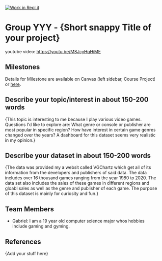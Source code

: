 [![Work in Repl.it](https://classroom.github.com/assets/work-in-replit-14baed9a392b3a25080506f3b7b6d57f295ec2978f6f33ec97e36a161684cbe9.svg)](https://classroom.github.com/online_ide?assignment_repo_id=313838&assignment_repo_type=GroupAssignmentRepo)
# Group YYY - {Short snappy Title of your project}

 youtube video: https://youtu.be/M8JcyHqHiME

## Milestones

Details for Milestone are available on Canvas (left sidebar, Course Project) or [here](https://firas.moosvi.com/courses/data301/project/milestone01.html).

## Describe your topic/interest in about 150-200 words

{This topic is interesting to me because I play various video games. Questions I'd like to explore are: What genre or console or publisher are most popular in specific region? How have interest in certain game genres changed over the years? A dashboard for this dataset seems very realistic in my opinion.}

## Describe your dataset in about 150-200 words

{The data was provided my a websit called VGChartz which get all of its information from the developers and publishers of said data. The data includes over 16 thousand games ranging from the year 1980 to 2020. The data set also includes the sales of these games in different regions and gloabl sales as well as the genre and publisher of each game. The purpose of this dataset is mainly for curiosity and fun.}

## Team Members

- Gabriel: I am a 19 year old computer science major whos hobbies include gaming and gyming.


## References

{Add your stuff here}

